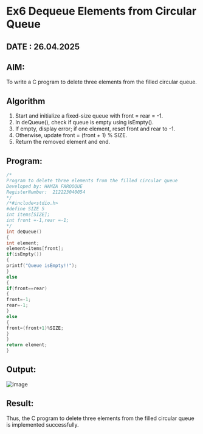 # Ex6 Dequeue Elements from Circular Queue
## DATE : 26.04.2025
## AIM:
To write a C program to delete three elements from the filled circular queue.

## Algorithm
1. Start and initialize a fixed-size queue with front = rear = -1.
2. In deQueue(), check if queue is empty using isEmpty().
3. If empty, display error; if one element, reset front and rear to -1.
4. Otherwise, update front = (front + 1) % SIZE.
5. Return the removed element and end.

## Program:
```C
/*
Program to delete three elements from the filled circular queue
Developed by: HAMZA FAROOQUE
RegisterNumber:  212223040054
*/
/*#include<stdio.h>
#define SIZE 5
int items[SIZE];
int front =-1,rear =-1;
*/
int deQueue()
{
int element;
element=items[front];
if(isEmpty())
{
printf("Queue isEmpty!!");
}
else
{
if(front==rear)
{
front=-1;
rear=-1;
}
else
{
front=(front+1)%SIZE;
}
}
return element;
}

```

## Output:

![image](https://github.com/user-attachments/assets/23cd2dff-a7b8-4874-9827-f8393f744757)


## Result:
Thus, the C program to delete three elements from the filled circular queue is implemented successfully.
